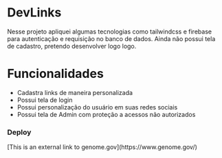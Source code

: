# DevLinks
Nesse projeto apliquei algumas tecnologias como tailwindcss e firebase para autenticação e requisição no banco de dados. Ainda não possui tela de cadastro, pretendo desenvolver logo logo.

# Funcionalidades
<ul>
  <li>Cadastra links de maneira personalizada</li>
  <li>Possui tela de login</li>
  <li>Possui personalização do usuário em suas redes sociais</li>
  <li>Possui tela de Admin com proteção a acessos não autorizados</li>
</ul>
<h3>Deploy</h3>
[This is an external link to genome.gov](https://www.genome.gov/)

